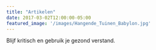 ```yaml
---
title: "Artikelen"
date: 2017-03-02T12:00:00-05:00
featured_image: '/images/Hangende_Tuinen_Babylon.jpg'
---
```

Blijf kritisch en gebruik je gezond verstand.

